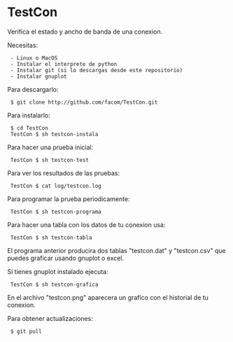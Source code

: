 TestCon
=======

Verifica el estado y ancho de banda de una conexion.

Necesitas:

     - Linux o MacOS
     - Instalar el interprete de python
     - Instalar git (si lo descargas desde este repositorio)
     - Instalar gnuplot

Para descargarlo:

     $ git clone http://github.com/facom/TestCon.git

Para instalarlo:

     $ cd TestCon
     TestCon $ sh testcon-instala

Para hacer una prueba inicial:
     
     TestCon $ sh testcon-test

Para ver los resultados de las pruebas:

     TestCon $ cat log/testcon.log

Para programar la prueba periodicamente:

     TestCon $ sh testcon-programa

Para hacer una tabla con los datos de tu conexion usa:

     TestCon $ sh testcon-tabla

El programa anterior producira dos tablas "testcon.dat" y
"testcon.csv" que puedes graficar usando gnuplot o excel.

Si tienes gnuplot instalado ejecuta:

     TestCon $ sh testcon-grafica

En el archivo "testcon.png" aparecera un grafico con el historial de
tu conexion.

Para obtener actualizaciones:

     $ git pull

 